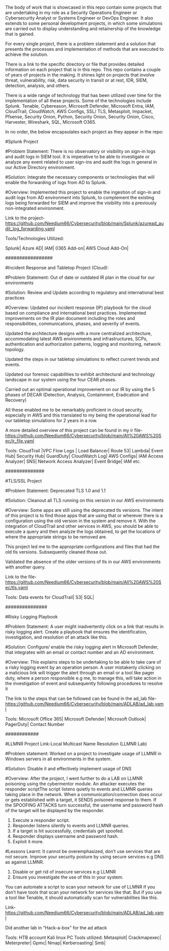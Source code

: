The body of work that is showcased in this repo contain some projects that are undertaking in my role as a Security Operations Engineer or Cybersecurity Analyst or Systems Engineer or DevOps Engineer. It also extends to some personal development projects, in which some simulations are carried out to display understanding and retainership of the knowledge that is gained.

For every single project, there is a problem statement and a solution that presents the processes and implementation of methods that are executed to achieve the solution.

There is a link to the specific directory or file that provides detailed information on each project that is in this repo.
This repo contains a couple of years of projects in the making. It shines light on projects that involve threat, vulnerability, risk, data security in transit or at rest, IDR, SIEM, detection, analysis, and others.

There is a wide range of technology that has been utilized over time for the implementation of all these projects. Some of the technologies include Splunk. Tenable, Cybereason, Microsoft Defender, Microsoft Entra, IAM, CloudTrail, CloudWatch, AWS Configs, SSL/ TLS, Metasploit, Impacket, Pfsense, Security Onion, Python, Security Onion, Security Onion, Cisco, Harvester, Wireshark, SQL, Microsoft O365.

In no order, the below encapsulates each project as they appear in the repo:

#Splunk Project

#Problem Statement: There is no observatory or visibility on sign-in logs and audit logs in SIEM tool. It is imperative to be able to investigate or analyze any event related to user sign-ins and audit the logs in general in our Active Directory environment.

#Solution: Integrate the necessary components or technologies that will enable the forwarding of logs from AD to Splunk.

#Overview: 
Implemented this project to enable the ingestion of sign-in and audit logs from AD environment into Splunk, to complement the existing logs being forwarded for SIEM and improve the visibility into a previously non-integrated environment.

Link to the project-https://github.com/Needium66/Cybersecurity/blob/main/Splunk/azuread_audit_log_forwarding.yaml

Tools/Technologies Utilized:

Splunk|
Azure AD|
IAM|
0365 Add-on|
AWS Cloud Add-On|

#################

#Incident Response and Tabletop Project (Cloud):

#Problem Statement: Out of date or outdated IR plan in the cloud for our environments

#Solution: Review and Update according to regulatory and international best practices

#Overview: Updated our incident response (IP) playbook for the cloud based on compliance and international best practices. Implemented improvements on the IR plan document including the roles and responsibilities, communications, phases, and severity of events.

Updated the architecture designs with a more centralized architecture, accommodating latest AWS environments and infrastructures, SCPs, authentication and authorization patterns, logging and monitoring, network topology.

Updated the steps in our tabletop simulations to reflect current trends and events.

Updated our forensic capabilities to exhibit architectural and technology landscape in our system using the four CEAR phases.

Carried out an optimal operational improvement on our IR by using the 5 phases of DECAR (Detection, Analysis, Containment, Eradication and Recovery)

All these enabled me to be remarkably proficient in cloud security, especially in AWS and this translated to my being the operational lead for our tabletop simulations for 2 years in a row.

A more detailed overview of this project can be found in my ir file-https://github.com/Needium66/Cybersecurity/blob/main/All%20AWS%20Sec/ir_file.yaml

Tools: 
CloudTrail |VPC Flow Logs | Load Balancer| Route 53| Lambda| Event Hub| Security Hub|  GuardDuty| CloudWatch Log| AWS Configs| IAM Access Analyzer|  SNS| Network Access Analyzer| Event Bridge| IAM etc.

##############

#TLS/SSL Project

#Problem Statement: Deprecated TLS 1.0 and 1.1

#Solution: Cleanout all TLS running on this version in our AWS environments

#Overview: Some apps are still using the deprecated tls versions. The intent of this project is to find those apps that are using that or wherever there is a configuration using the old version in the system and remove it.
With the integration of CloudTrail and other services in AWS, you should be able to execute a query and then analyze the logs obtained, to get the locations of where the appropriate strings to be removed are.

This project led me to the appropriate configurations and files that had the old tls versions.
Subsequently cleaned those out.

Validated the absence of the older versions of tls in our AWS environments with another query.

Link to the file- https://github.com/Needium66/Cybersecurity/blob/main/All%20AWS%20Sec/tls.yaml

Tools: 
Data events for CloudTrail| S3| SQL|

###############

#Risky Logging Playbook

#Problem Statement: A user might inadvertently click on a link that results in risky logging alert. Create a playbook that ensures the identification, investigation, and resolution of an attack like this.

#Solution: Configure/ enable the risky logging alert in Microsoft Defender, that integrates with an email or contact number and an AD environment.

#Overview: This explains steps to be undertaking to be able to take care of a risky logging event by an operation person. A user mistakenly clicking on a malicious link will trigger the alert through an email or a tool like pager duty, where a person responsible e.g me, to manage this, will take action in the investigation of event and subsequently following procedures to resolve it

The link to the steps that can be followed can be found in the ad_lab file-https://github.com/Needium66/Cybersecurity/blob/main/ADLAB/ad_lab.yaml

Tools:
Microsoft Office 365| Microsoft Defender| Microsoft Outlook| PagerDuty| Contact Number

############

#LLMNR Project Link-Local Multicast Name Resolution (LLMNR Lab)

#Problem statement: Worked on a project to investigate usage of LLMNR in Windows servers in all environments in the system.

#Solution: Disable it and effectively implement usage of DNS

#Overview: After the project, I went further to do a LAB on LLMNR poisoning using the cybermentor module. An attacker executes the responder scriptThe script listens quietly to events and LLMNR queries taking place in the network.
When a communication/connection does occur or gets established with a target, it SENDS poisoned response to them.
If the SPOOFING ATTACKS turn successful, the username and password hash of the target will be displayed by the responder.
1.	Execute a responder script.
2.	Responder listens silently to events and LLMNR queries.
3.	If a target is hit successfully, credentials get spoofed.
4.	Responder displays username and password hash.
5.	Exploit it more.

#Lessons Learnt: It cannot be overemphasized, don’t use services that are not secure. Improve your security posture by using secure services e.g DNS as against LLMNR.

1. Disable or get rid of insecure services e.g LLMNR
2. Ensure you investigate the use of this in your system.

You can automate a script to scan your network for use of LLMNR if you don’t have tools that scan your network for services like that. But if you use a tool like Tenable, it should automatically scan for vulnerabilities like this.

Link- https://github.com/Needium66/Cybersecurity/blob/main/ADLAB/ad_lab.yaml

Did another lab in “Hack-a-box” for the ad attack

Tools:
HTB account
Kali linux
PC
Tools utilized:
Metasploit|
Crackmapexec|
Meterpreter|
Gpmc|
Nmap|
Kerberoasting|
Smb|



